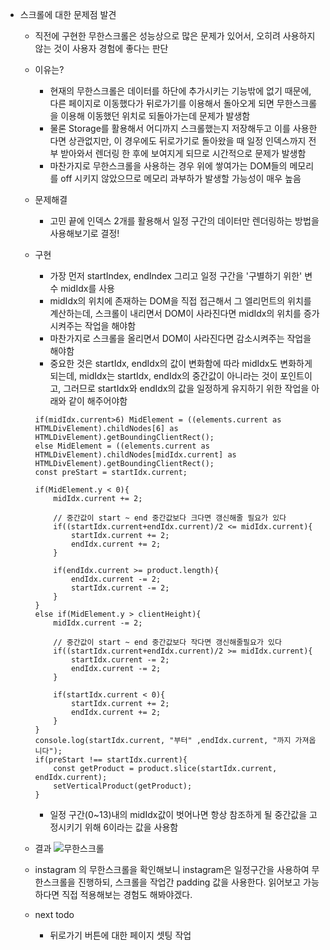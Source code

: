 - 스크롤에 대한 문제점 발견
    - 직전에 구현한 무한스크롤은 성능상으로 많은 문제가 있어서, 오히려 사용하지 않는 것이 사용자 경험에 좋다는 판단
    - 이유는?
        - 현재의 무한스크롤은 데이터를 하단에 추가시키는 기능밖에 없기 때문에, 다른 페이지로 이동했다가 뒤로가기를 이용해서 돌아오게 되면 무한스크롤을 이용해 이동했던 위치로 되돌아가는데 문제가 발생함
        - 물론 Storage를 활용해서 어디까지 스크롤했는지 저장해두고 이를 사용한다면 상관없지만, 이 경우에도 뒤로가기로 돌아왔을 때 일정 인덱스까지 전부 받아와서 렌더링 한 후에 보여지게 되므로 시간적으로 문제가 발생함
        - 마찬가지로 무한스크롤을 사용하는 경우 위에 쌓여가는 DOM들의 메모리를 off 시키지 않았으므로 메모리 과부하가 발생할 가능성이 매우 높음
    - 문제해결
        - 고민 끝에 인덱스 2개를 활용해서 일정 구간의 데이터만 렌더링하는 방법을 사용해보기로 결정!
    - 구현
        - 가장 먼저 startIndex, endIndex 그리고 일정 구간을 '구별하기 위한' 변수 midIdx를 사용
        - midIdx의 위치에 존재하는 DOM을 직접 접근해서 그 엘리먼트의 위치를 계산하는데, 스크롤이 내리면서 DOM이 사라진다면 midIdx의 위치를 증가시켜주는 작업을 해야함
        - 마찬가지로 스크롤을 올리면서 DOM이 사라진다면 감소시켜주는 작업을 해야함
        - 중요한 것은 startIdx, endIdx의 값이 변화함에 따라 midIdx도 변화하게 되는데, midIdx는 startIdx, endIdx의 중간값이 아니라는 것이 포인트이고, 그러므로 startIdx와 endIdx의 값을 일정하게 유지하기 위한 작업을 아래와 같이 해주어야함
        ```
        if(midIdx.current>6) MidElement = ((elements.current as HTMLDivElement).childNodes[6] as HTMLDivElement).getBoundingClientRect();
        else MidElement = ((elements.current as HTMLDivElement).childNodes[midIdx.current] as HTMLDivElement).getBoundingClientRect();
        const preStart = startIdx.current;

        if(MidElement.y < 0){
            midIdx.current += 2;
            
            // 중간값이 start ~ end 중간값보다 크다면 갱신해줄 필요가 있다
            if((startIdx.current+endIdx.current)/2 <= midIdx.current){
                startIdx.current += 2;
                endIdx.current += 2;
            }

            if(endIdx.current >= product.length){
                endIdx.current -= 2;
                startIdx.current -= 2;
            }
        }
        else if(MidElement.y > clientHeight){
            midIdx.current -= 2;
            
            // 중간값이 start ~ end 중간값보다 작다면 갱신해줄필요가 있다
            if((startIdx.current+endIdx.current)/2 >= midIdx.current){
                startIdx.current -= 2;
                endIdx.current -= 2;
            }

            if(startIdx.current < 0){
                startIdx.current += 2;
                endIdx.current += 2;
            }
        }
        console.log(startIdx.current, "부터" ,endIdx.current, "까지 가져옵니다");
        if(preStart !== startIdx.current){
            const getProduct = product.slice(startIdx.current, endIdx.current);
            setVerticalProduct(getProduct);
        }
        ```
        - 일정 구간(0~13)내의 midIdx값이 벗어나면 항상 참조하게 될 중간값을 고정시키기 위해 6이라는 값을 사용함

    - 결과
        ![무한스크롤](../src/common/image/scroll.gif)

    - instagram 의 무한스크롤을 확인해보니 instagram은 일정구간을 사용하여 무한스크롤을 진행하되, 스크롤을 작업간 padding 값을 사용한다. 읽어보고 가능하다면 직접 적용해보는 경험도 해봐야겠다.<div>

    - next todo 
        - 뒤로가기 버튼에 대한 페이지 셋팅 작업<div>